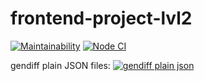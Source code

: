 # frontend-project-lvl2

[![Maintainability](https://api.codeclimate.com/v1/badges/2068638216ca262b66d5/maintainability)](https://codeclimate.com/github/aemelianovich/frontend-project-lvl2/maintainability)
[![Node CI](https://github.com/aemelianovich/frontend-project-lvl2/workflows/Node%20CI/badge.svg)](https://github.com/aemelianovich/frontend-project-lvl2/actions)

gendiff plain JSON files:
[![gendiff plain json](https://asciinema.org/a/DfcbNJFSlGgumDEPu7f0CBA75.svg)](https://asciinema.org/a/DfcbNJFSlGgumDEPu7f0CBA75)

